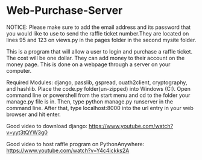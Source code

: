 # Web-Purchase-Server
NOTICE: Please make sure to add the email address and its password that you would like to use to send the raffle ticket number.They are located on lines 95 and 123 on views.py in the pages folder in the second mysite folder.

This is a program that will allow a user to login and purchase a raffle ticket. The cost will be one dollar. They can add money to their account on the money page. This is done on a webpage through a server on your computer. 

Required Modules: django, passlib, gspread, ouath2client, cryptography, and hashlib.
Place the code.py folder(un-zipped) into Windows (C:). Open command line or powershell from the start menu and cd to the folder your manage.py file is in. Then, type python manage.py runserver in the command line. After that, type localhost:8000 into the url entry  in your web browser and hit enter.

Good video to download django: https://www.youtube.com/watch?v=yyt3tQYW3g0

Good video to host raffle program on PythonAnywhere: https://www.youtube.com/watch?v=Y4c4ickks2A
